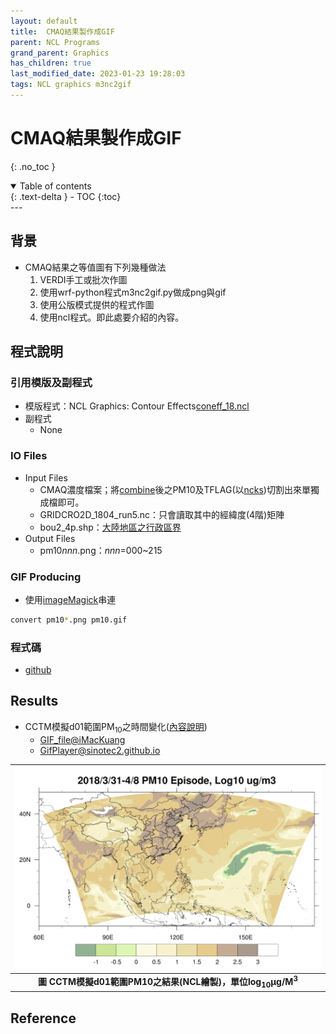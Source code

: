 ```yaml
---
layout: default
title:  CMAQ結果製作成GIF
parent: NCL Programs
grand_parent: Graphics
has_children: true
last_modified_date: 2023-01-23 19:28:03
tags: NCL graphics m3nc2gif
---
```


# CMAQ結果製作成GIF
{: .no_toc }

<details open markdown="block">
  <summary>
    Table of contents
  </summary>
  {: .text-delta }
- TOC
{:toc}
</details>
---

## 背景

- CMAQ結果之等值圖有下列幾種做法
  1. VERDI手工或批次作圖
  2. 使用wrf-python程式m3nc2gif.py做成png與gif
  3. 使用公版模式提供的程式作圖
  4. 使用ncl程式。即此處要介紹的內容。

## 程式說明

### 引用模版及副程式

- 模版程式：NCL Graphics: Contour Effects[coneff_18.ncl](https://www.ncl.ucar.edu/Applications/Scripts/coneff_18.ncl)
- 副程式
  - None

### IO Files

- Input Files
  - CMAQ濃度檔案；將[combine](https://sinotec2.github.io/Focus-on-Air-Quality/GridModels/POST/run_combMM_R_DM/)後之PM10及TFLAG(以[ncks]())切割出來單獨成檔即可。
  - GRIDCRO2D_1804_run5.nc：只會讀取其中的經緯度(4階)矩陣
  - bou2_4p.shp：[大陸地區之行政區界](https://github.com/GuangchuangYu/chinamap/blob/master/inst/extdata/china/bou2_4p.shp)
- Output Files
  - pm10*nnn*.png：*nnn*=000~215

### GIF Producing

- 使用[imageMagick](https://imagemagick.org/script/convert.php)串連

```bash
convert pm10*.png pm10.gif
```

### 程式碼

- [github](https://github.com/sinotec2/cmaq_relatives/blob/master/post/pm10.ncl)

## Results

- CCTM模擬d01範圍PM<sub>10</sub>之時間變化([內容說明](../../../GridModels/Abundant_NoG_Runs/CWBWRF_15k.md))
  - [GIF_file@iMacKuang](http://125.229.149.182/soong/pm10.gif)
  - [GifPlayer@sinotec2.github.io](https://sinotec2.github.io/cmaqprog/NCL_China_WBDust/)

| ![pm10_ncl.PNG](https://github.com/sinotec2/Focus-on-Air-Quality/raw/main/assets/images/pm10_ncl.PNG) |
|:--:|
| <b>圖 CCTM模擬d01範圍PM10之結果(NCL繪製)，單位log<sub>10</sub>&mu;g/M<sup>3</sup> </b>|  

## Reference
